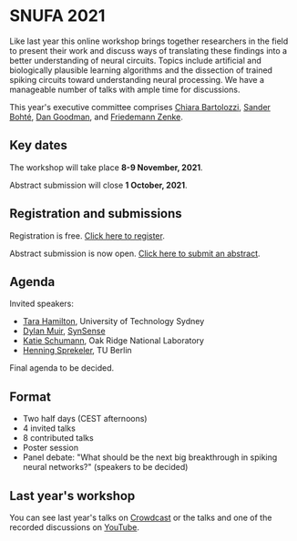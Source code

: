 # SNUFA 2021

Like last year this online workshop brings together researchers in the field to present their work and discuss ways of translating these findings into a better understanding of neural circuits. Topics include artificial and biologically plausible learning algorithms and the dissection of trained spiking circuits toward understanding neural processing. We have a manageable number of talks with ample time for discussions.

This year's executive committee comprises [Chiara Bartolozzi](https://www.iit.it/people/chiara-bartolozzi), [Sander Bohté](https://homepages.cwi.nl/~sbohte/), [Dan Goodman](https://neural-reckoning.org), and [Friedemann Zenke](https://fzenke.net/).


## Key dates

The workshop will take place **8-9 November, 2021**.

Abstract submission will close **1 October, 2021**.


## Registration and submissions

Registration is free. [Click here to register](https://www.eventbrite.co.uk/e/snufa-2021-tickets-162043527553).

Abstract submission is now open. [Click here to submit an abstract](https://forms.office.com/r/DejF96ifCW).


## Agenda

Invited speakers:

* [Tara Hamilton](https://profiles.uts.edu.au/Tara.Hamilton), University of Technology Sydney
* [Dylan Muir](http://dylan-muir.com/), [SynSense](https://www.synsense-neuromorphic.com/)
* [Katie Schumann](https://www.ornl.gov/staff-profile/catherine-d-schuman), Oak Ridge National Laboratory
* [Henning Sprekeler](https://www.sprekelerlab.org/henning/), TU Berlin

Final agenda to be decided.


## Format

* Two half days (CEST afternoons)
* 4 invited talks
* 8 contributed talks
* Poster session
* Panel debate: "What should be the next big breakthrough in spiking neural networks?" (speakers to be decided)


## Last year's workshop

You can see last year's talks on [Crowdcast](https://www.crowdcast.io/e/snufa2020) or the talks and one of the recorded discussions on [YouTube](https://www.youtube.com/playlist?list=PL09WqqDbQWHFvM9DFYkM_GfnrVnIdLRhy).
